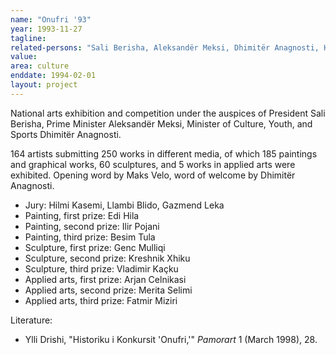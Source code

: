 ```yaml
---
name: "Onufri '93"
year: 1993-11-27
tagline:
related-persons: "Sali Berisha, Aleksandër Meksi, Dhimitër Anagnosti, Hilmi Kasemi, Llambi Blido, Gazmend Leka, Edi Hila, Ilir Pojani, Besim Tula, Genc Mulliqi, Kreshnik Xhiku, Vladimir Kaçku, Arjan Celnikasi, Merita Selimi"
value:
area: culture
enddate: 1994-02-01
layout: project
---
```

National arts exhibition and competition under the auspices of President Sali Berisha, Prime Minister Aleksandër Meksi, Minister of Culture, Youth, and Sports Dhimitër Anagnosti.

164 artists submitting 250 works in different media, of which 185 paintings and graphical works, 60 sculptures, and 5 works in applied arts were exhibited. Opening word by Maks Velo, word of welcome by Dhimitër Anagnosti.

* Jury: Hilmi Kasemi, Llambi Blido, Gazmend Leka
* Painting, first prize: Edi Hila
* Painting, second prize: Ilir Pojani
* Painting, third prize: Besim Tula
* Sculpture, first prize: Genc Mulliqi
* Sculpture, second prize: Kreshnik Xhiku
* Sculpture, third prize: Vladimir Kaçku
* Applied arts, first prize: Arjan Celnikasi
* Applied arts, second prize: Merita Selimi
* Applied arts, third prize: Fatmir Miziri




Literature:
* Ylli Drishi, "Historiku i Konkursit 'Onufri,'" *Pamorart* 1 (March 1998), 28.
